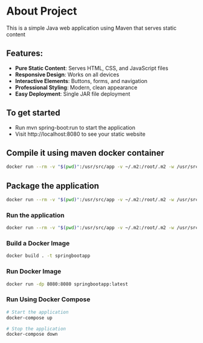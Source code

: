 # About Project
This is a simple Java web application using Maven that serves static content

## Features:

- **Pure Static Content**: Serves HTML, CSS, and JavaScript files
- **Responsive Design**: Works on all devices
- **Interactive Elements**: Buttons, forms, and navigation
- **Professional Styling**: Modern, clean appearance
- **Easy Deployment**: Single JAR file deployment

## To get started
- Run mvn spring-boot:run to start the application
- Visit http://localhost:8080 to see your static website

## Compile it using maven docker container
```bash
docker run --rm -v "$(pwd)":/usr/src/app -v ~/.m2:/root/.m2 -w /usr/src/app -p 8080:8080 maven:3-openjdk-17 bash -c "mvn clean compile && mvn spring-boot:run"
```

## Package the application

```bash
docker run --rm -v "$(pwd)":/usr/src/app -v ~/.m2:/root/.m2 -w /usr/src/app -p 8080:8080 maven:3-openjdk-17 bash -c "mvn clean compile && mvn spring-boot:run"
```

### Run the application 
```bash 
docker run --rm -v "$(pwd)":/usr/src/app -v ~/.m2:/root/.m2 -w /usr/src/app -p 8080:8080 maven:3-openjdk-17 mvn spring-boot:run
```

### Build a Docker Image

```bash
docker build . -t springbootapp
```

### Run Docker Image
```bash
docker run -dp 8080:8080 springbootapp:latest
```

### Run Using Docker Compose

```bash
# Start the application
docker-compose up

# Stop the application
docker-compose down
```





